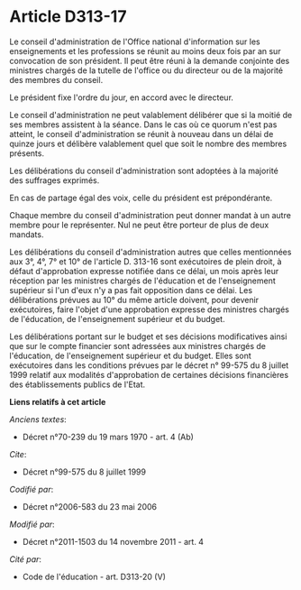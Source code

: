 # Article D313-17

Le conseil d'administration de l'Office national d'information sur les enseignements et les professions se réunit au moins
deux fois par an sur convocation de son président. Il peut être réuni à la demande conjointe des ministres chargés de la
tutelle de l'office ou du directeur ou de la majorité des membres du conseil. 

Le président fixe l'ordre du jour, en accord avec le directeur. 

Le conseil d'administration ne peut valablement délibérer que si la moitié de ses membres assistent à la séance. Dans le cas
où ce quorum n'est pas atteint, le conseil d'administration se réunit à nouveau dans un délai de quinze jours et délibère
valablement quel que soit le nombre des membres présents. 

Les délibérations du conseil d'administration sont adoptées à la majorité des suffrages exprimés. 

En cas de partage égal des voix, celle du président est prépondérante. 

Chaque membre du conseil d'administration peut donner mandat à un autre membre pour le représenter. Nul ne peut être porteur
de plus de deux mandats. 

Les délibérations du conseil d'administration autres que celles mentionnées aux 3°, 4°, 7° et 10° de l'article D. 313-16 sont
exécutoires de plein droit, à défaut d'approbation expresse notifiée dans ce délai, un mois après leur réception par les
ministres chargés de l'éducation et de l'enseignement supérieur si l'un d'eux n'y a pas fait opposition dans ce délai. Les
délibérations prévues au 10° du même article doivent, pour devenir exécutoires, faire l'objet d'une approbation expresse des
ministres chargés de l'éducation, de l'enseignement supérieur et du budget. 

Les délibérations portant sur le budget et ses décisions modificatives ainsi que sur le compte financier sont adressées aux
ministres chargés de l'éducation, de l'enseignement supérieur et du budget. Elles sont exécutoires dans les conditions
prévues par le décret n° 99-575 du 8 juillet 1999 relatif aux modalités d'approbation de certaines décisions financières des
établissements publics de l'Etat.

**Liens relatifs à cet article**

_Anciens textes_:

  - Décret n°70-239 du 19 mars 1970 - art. 4 (Ab)

_Cite_:

  - Décret n°99-575 du 8 juillet 1999

_Codifié par_:

  - Décret n°2006-583 du 23 mai 2006

_Modifié par_:

  - Décret n°2011-1503 du 14 novembre 2011 - art. 4

_Cité par_:

  - Code de l'éducation - art. D313-20 (V)
